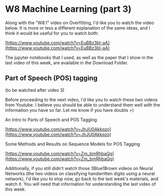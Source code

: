W8 Machine Learning (part 3)
============================

Along with the "W8.1" video on Overfitting, I'd like you to watch the video
below. It is more or less a different explanation of the same ideas, and I
think it would be useful for you to watch both:

[https://www.youtube.com/watch?v=EuBBz3bI-aA](https://www.youtube.com/watch?v=EuBBz3bI-aA)

The jupyter notebooks that I used, as well as the paper that I show in the
last video of this week, are available in the Download Folder.




Part of Speech (POS) tagging
----------------------------

(to be watched after video 3)

Before proceeding to the next video, I'd like you to watch these two videos
from Youtube. I believe you should be able to understand them well with the
information you have so far. Let me know if you have doubts =)

An Intro to Parts of Speech and POS Tagging

[https://www.youtube.com/watch?v=JhJU0Akkqzo](https://www.youtube.com/watch?v=JhJU0Akkqzo)

Some Methods and Results on Sequence Models for POS Tagging

[https://www.youtube.com/watch?v=Zm_bmRhbaQg](https://www.youtube.com/watch?v=Zm_bmRhbaQg)

Additionally, if you still didn't watch those 3Blue1Brown videos on Neural
Networks (the two videos on classifying handwritten digits using a neural
network), I'd like you to stop now, go back to the last week's materials,
and watch it. You will need that information for understanding the last video
of this week.


 
